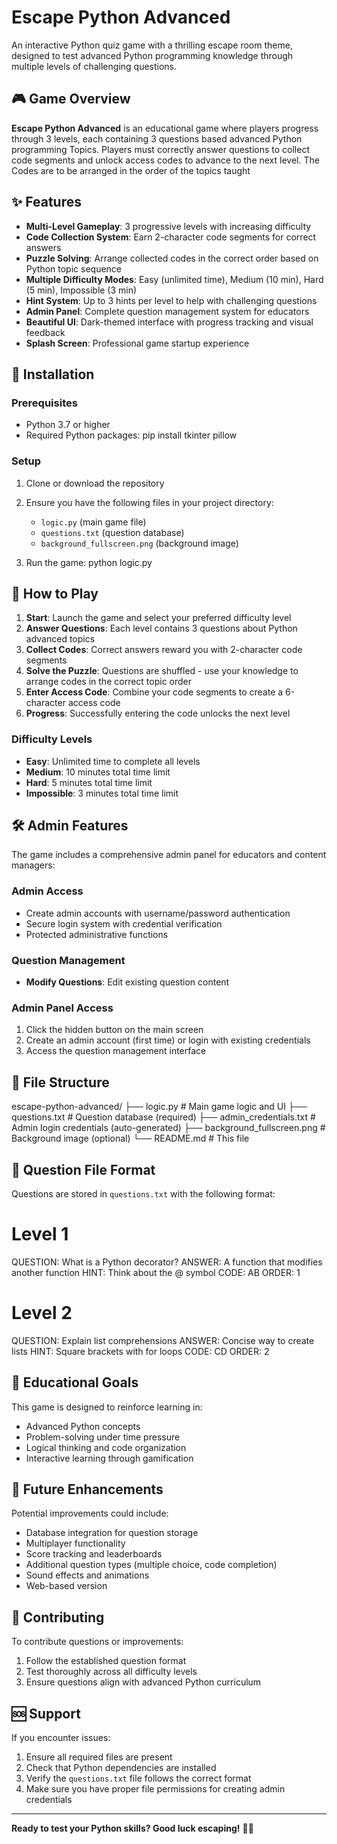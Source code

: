 # Escape Python Advanced

An interactive Python quiz game with a thrilling escape room theme, designed to test advanced Python programming knowledge through multiple levels of challenging questions.

## 🎮 Game Overview

**Escape Python Advanced** is an educational game where players progress through 3 levels, each containing 3 questions based advanced Python programming Topics. Players must correctly answer questions to collect code segments and unlock access codes to advance to the next level. The Codes are to be arranged in the order of the topics taught

## ✨ Features

- **Multi-Level Gameplay**: 3 progressive levels with increasing difficulty
- **Code Collection System**: Earn 2-character code segments for correct answers
- **Puzzle Solving**: Arrange collected codes in the correct order based on Python topic sequence
- **Multiple Difficulty Modes**: Easy (unlimited time), Medium (10 min), Hard (5 min), Impossible (3 min)
- **Hint System**: Up to 3 hints per level to help with challenging questions
- **Admin Panel**: Complete question management system for educators
- **Beautiful UI**: Dark-themed interface with progress tracking and visual feedback
- **Splash Screen**: Professional game startup experience

## 🚀 Installation

### Prerequisites

- Python 3.7 or higher
- Required Python packages:
  pip install tkinter pillow

### Setup

1. Clone or download the repository
2. Ensure you have the following files in your project directory:
   - `logic.py` (main game file)
   - `questions.txt` (question database)
   - `background_fullscreen.png` (background image)

3. Run the game:
   python logic.py

## 📖 How to Play

1. **Start**: Launch the game and select your preferred difficulty level
2. **Answer Questions**: Each level contains 3 questions about Python advanced topics
3. **Collect Codes**: Correct answers reward you with 2-character code segments
4. **Solve the Puzzle**: Questions are shuffled - use your knowledge to arrange codes in the correct topic order
5. **Enter Access Code**: Combine your code segments to create a 6-character access code
6. **Progress**: Successfully entering the code unlocks the next level

### Difficulty Levels

- **Easy**: Unlimited time to complete all levels
- **Medium**: 10 minutes total time limit
- **Hard**: 5 minutes total time limit  
- **Impossible**: 3 minutes total time limit

## 🛠️ Admin Features

The game includes a comprehensive admin panel for educators and content managers:

### Admin Access
- Create admin accounts with username/password authentication
- Secure login system with credential verification
- Protected administrative functions

### Question Management
- **Modify Questions**: Edit existing question content

### Admin Panel Access
1. Click the hidden button on the main screen
2. Create an admin account (first time) or login with existing credentials
3. Access the question management interface

## 📁 File Structure

escape-python-advanced/
├── logic.py                 # Main game logic and UI
├── questions.txt            # Question database (required)
├── admin_credentials.txt    # Admin login credentials (auto-generated)
├── background_fullscreen.png # Background image (optional)
└── README.md               # This file


## 🔧 Question File Format

Questions are stored in `questions.txt` with the following format:


# Level 1
QUESTION: What is a Python decorator?
ANSWER: A function that modifies another function
HINT: Think about the @ symbol
CODE: AB
ORDER: 1

# Level 2
QUESTION: Explain list comprehensions
ANSWER: Concise way to create lists
HINT: Square brackets with for loops
CODE: CD
ORDER: 2


## 🎯 Educational Goals

This game is designed to reinforce learning in:
- Advanced Python concepts
- Problem-solving under time pressure
- Logical thinking and code organization
- Interactive learning through gamification


## 🚀 Future Enhancements

Potential improvements could include:
- Database integration for question storage
- Multiplayer functionality
- Score tracking and leaderboards  
- Additional question types (multiple choice, code completion)
- Sound effects and animations
- Web-based version

## 🤝 Contributing

To contribute questions or improvements:
1. Follow the established question format
2. Test thoroughly across all difficulty levels
3. Ensure questions align with advanced Python curriculum

## 🆘 Support

If you encounter issues:
1. Ensure all required files are present
2. Check that Python dependencies are installed
3. Verify the `questions.txt` file follows the correct format
4. Make sure you have proper file permissions for creating admin credentials

---

**Ready to test your Python skills? Good luck escaping!** 🐍✨
